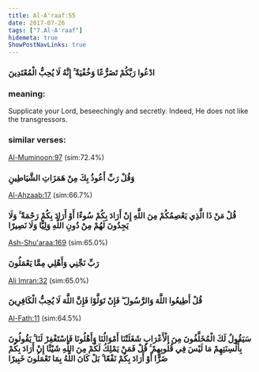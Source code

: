 ```yaml
---
title: Al-A'raaf:55
date: 2017-07-26
tags: ["7.Al-A'raaf"]
hidemeta: true 
ShowPostNavLinks: true 
---
```

### ادْعُوا رَبَّكُمْ تَضَرُّعًا وَخُفْيَةً ۚ إِنَّهُ لَا يُحِبُّ الْمُعْتَدِينَ
### meaning: 
Supplicate your Lord, beseechingly and secretly. Indeed, He does not like the transgressors.
### similar verses: 

[Al-Muminoon:97](/23/97) (sim:72.4%)

### وَقُلْ رَبِّ أَعُوذُ بِكَ مِنْ هَمَزَاتِ الشَّيَاطِينِ

[Al-Ahzaab:17](/33/17) (sim:66.7%)

### قُلْ مَنْ ذَا الَّذِي يَعْصِمُكُمْ مِنَ اللَّهِ إِنْ أَرَادَ بِكُمْ سُوءًا أَوْ أَرَادَ بِكُمْ رَحْمَةً ۚ وَلَا يَجِدُونَ لَهُمْ مِنْ دُونِ اللَّهِ وَلِيًّا وَلَا نَصِيرًا

[Ash-Shu'araa:169](/26/169) (sim:65.0%)

### رَبِّ نَجِّنِي وَأَهْلِي مِمَّا يَعْمَلُونَ

[Ali Imran:32](/3/32) (sim:65.0%)

### قُلْ أَطِيعُوا اللَّهَ وَالرَّسُولَ ۖ فَإِنْ تَوَلَّوْا فَإِنَّ اللَّهَ لَا يُحِبُّ الْكَافِرِينَ

[Al-Fath:11](/48/11) (sim:64.5%)

### سَيَقُولُ لَكَ الْمُخَلَّفُونَ مِنَ الْأَعْرَابِ شَغَلَتْنَا أَمْوَالُنَا وَأَهْلُونَا فَاسْتَغْفِرْ لَنَا ۚ يَقُولُونَ بِأَلْسِنَتِهِمْ مَا لَيْسَ فِي قُلُوبِهِمْ ۚ قُلْ فَمَنْ يَمْلِكُ لَكُمْ مِنَ اللَّهِ شَيْئًا إِنْ أَرَادَ بِكُمْ ضَرًّا أَوْ أَرَادَ بِكُمْ نَفْعًا ۚ بَلْ كَانَ اللَّهُ بِمَا تَعْمَلُونَ خَبِيرًا
